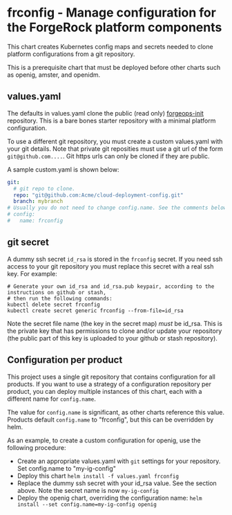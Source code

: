 # frconfig - Manage configuration for the ForgeRock platform components

This chart creates Kubernetes config maps and secrets needed to clone platform configurations
from a git repository.

This is a prerequisite chart that must be deployed before other charts such as openig, amster, and openidm.

## values.yaml

The defaults in values.yaml clone the public (read only) [forgeops-init](https://github.com/ForgeRock/forgeops-init) repository. This 
is a bare bones starter repository with a minimal platform configuration.

To use a different git repository, you must create a custom values.yaml with your git details. 
Note that private git reposities must use a git url of the form `git@github.com....`. 
Git https urls can only be cloned if they are public.

A sample custom.yaml is shown below:

```yaml
git:
  # git repo to clone.
  repo: "git@github.com:Acme/cloud-deployment-config.git"
  branch: mybranch
# Usually you do not need to change config.name. See the comments below for more information.
# config:
#   name: frconfig
```

## git secret

A dummy ssh secret `id_rsa` is stored in the `frconfig` secret. If you need ssh access to your git repository
you must replace this secret with a real ssh key. For example:

```shell
# Generate your own id_rsa and id_rsa.pub keypair, according to the instructions on github or stash,
# then run the following commands:
kubectl delete secret frconfig
kubectl create secret generic frconfig --from-file=id_rsa
```

Note the secret file name (the key in the secret map) *must* be id_rsa.  This is the private key that has permissions to clone and/or update your repository (the public part of this key is uploaded to your github or stash repository).

## Configuration per product

This project uses a single git repository that contains configuration for all products. If you want to use a strategy of a configuration repository per product, you can deploy multiple instances of this chart, each with a different name for `config.name`.

The value for `config.name` is significant, as other
charts reference this value. Products default `config.name` to "frconfig", but this can be overridden by helm.

As an example, to create a custom configuration for openig, use the following procedure:

* Create an appropriate values.yaml with `git` settings for your repository. Set config.name to "my-ig-config"
* Deploy this chart `helm install -f values.yaml frconfig`
* Replace the dummy ssh secret with your id_rsa value. See the section above. Note the secret name is now `my-ig-config`
* Deploy the openig chart, overriding the configuration name:  `helm install --set config.name=my-ig-config openig`
